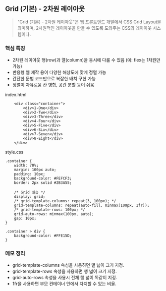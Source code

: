 ## Grid (기본) - 2차원 레이아웃
> "Grid (기본) - 2차원 레이아웃"은 웹 프론트엔드 개발에서 CSS Grid Layout을 의미하며, 2차원적인 레이아웃을 만들 수 있도록 도와주는 CSS의 레이아웃 시스템이다.

### 핵심 특징
+ 2차원 레이아웃	행(row)과 열(column)을 동시에 다룰 수 있음 (예: flex는 1차원만 가능)
+ 반응형 웹 제작 용이	다양한 해상도에 맞게 정렬 가능
+ 간단한 문법	코드만으로 복잡한 배치 구현 가능
+ 정렬이 자유로움	칸 병합, 공간 분할 등이 쉬움


index.html
```
    <div class="container">
        <div>1-One</div>
        <div>2-Twe</div>
        <div>3-Three</div>
        <div>4-Four</div>
        <div>5-Five</div>
        <div>6-Six</div>
        <div>7-Seven</div>
        <div>8-Eight</div>
    </div>
```


style.css
```
.container {
    width: 70%;
    margin: 100px auto;
    padding: 10px;
    background-color: #FEFCF3;
    border: 2px solid #2B3A55;

    /* Grid 실습 */
    display: grid;
    /* grid-template-columns: repeat(3, 100px); */
    grid-template-columns: repeat(auto-fill, minmax(100px, 1fr));
    /* grid-template-rows: 100px; */
    grid-auto-rows: minmax(100px, auto);
    gap: 10px;
}

.container > div {
    background-color: #FFE15D;
}
```


### 메모 정리 
+ grid-template-columns 속성을 사용하면 열 넓이 크기 지정.
+ grid-template-rows 속성을 사용하면 행 넓이 크기 지정.
+ grid-auto-rows 속성을 사용시 전체 행 넓이 똑같이 지정.
+ 1fr을 사용하면 부모 컨테이너 안에서 차지할 수 있는 비율.  
